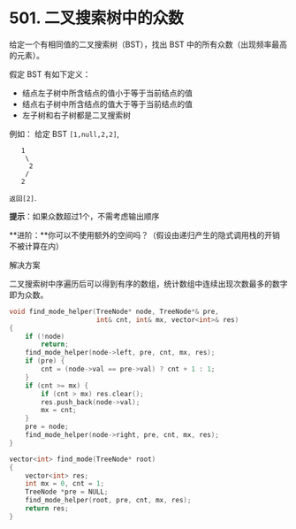 # 501. 二叉搜索树中的众数

给定一个有相同值的二叉搜索树（BST），找出 BST 中的所有众数（出现频率最高的元素）。

假定 BST 有如下定义：

- 结点左子树中所含结点的值小于等于当前结点的值
- 结点右子树中所含结点的值大于等于当前结点的值
- 左子树和右子树都是二叉搜索树

例如：
给定 BST `[1,null,2,2]`,

```
   1
    \
     2
    /
   2

```

`返回[2]`.

**提示**：如果众数超过1个，不需考虑输出顺序

**进阶：**你可以不使用额外的空间吗？（假设由递归产生的隐式调用栈的开销不被计算在内）



解决方案

二叉搜索树中序遍历后可以得到有序的数组，统计数组中连续出现次数最多的数字即为众数。

```c++
void find_mode_helper(TreeNode* node, TreeNode*& pre,
                      int& cnt, int& mx, vector<int>& res)
{
    if (!node)
        return;
    find_mode_helper(node->left, pre, cnt, mx, res);
    if (pre) {
        cnt = (node->val == pre->val) ? cnt + 1 : 1;
    }
    if (cnt >= mx) {
        if (cnt > mx) res.clear();
        res.push_back(node->val);
        mx = cnt;
    } 
    pre = node;
    find_mode_helper(node->right, pre, cnt, mx, res);
}

vector<int> find_mode(TreeNode* root)
{
    vector<int> res;
    int mx = 0, cnt = 1;
    TreeNode *pre = NULL;
    find_mode_helper(root, pre, cnt, mx, res);
    return res;
}
```

